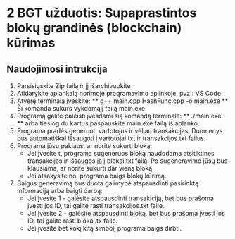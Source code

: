 # 2 BGT užduotis: Supaprastintos blokų grandinės (blockchain) kūrimas
## Naudojimosi intrukcija
1. Parsisiųskite Zip failą ir jį išarchivuokite
2. Atidarykite aplankalą norimoje programavimo aplinkoje, pvz.: VS Code
3. Atvėrę terminalą įveskite: ** g++ main.cpp HashFunc.cpp -o main.exe ** 
   Ši komanda sukurs vykdomąjį failą main.exe
4. Programą galite paleisti įvesdami šią komandą terminale: ** ./main.exe ** arba tiesiog du kartus paspauskite main.exe failą iš aplanko.
5. Programa pradės generuoti vartotojus ir vėliau transakcijas. Duomenys bus automatiškai išsaugoti į vartotojai.txt ir transakcijos.txt failus.
6. Programa jūsų paklaus, ar norite sukurti bloką:
   * Jei įvesite t, programa sugeneruos bloką naudodama atsitiktines transakcijas ir išsaugos ją į blokai.txt failą. Po sugeneravimo jūsų bus klausiama, ar norite sukurti dar vieną bloką.
   * Jei atsakysite no, programa baigs blokų kūrimą.
7. Baigus generavimą bus duota galimybė atspausdinti pasirinktą informaciją arba baigti darbą:
   * Jei įvesite 1 - galėsite atspausdinti transakiciją, bet bus prašoma įvesti jos ID, tai galite rasti transakcijos.txt faile.
   * Jei įvesite 2 - galėsite atspausdinti  bloką, bet bus prašoma įvesti jos ID, tai galite rasti blokai.tx faile.
   * Jei įvesite bet kokį kitą simbolį programa baigs dirbti.
